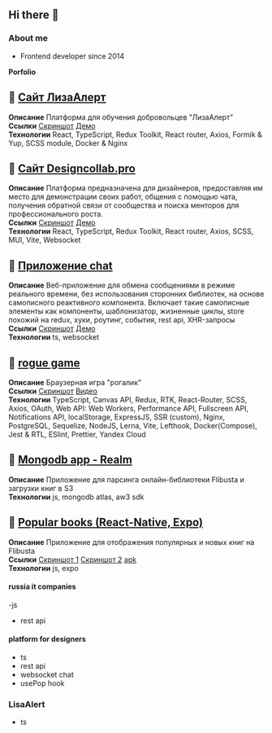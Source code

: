 ## Hi there 👋

### About me

- Frontend developer since 2014
  
**Porfolio**

## 🔴 [Cайт ЛизаАлерт](https://github.com/gineff/lizaalert_frontend) 
**Описание** Платформа для обучения добровольцев "ЛизаАлерт"  
**Ссылки** [Скриншот](https://github.com/user-attachments/assets/f4d43a74-5757-4bf6-912b-49b62968fe28)  [Демо](https://la-testing.ru/)  
**Технологии** React, TypeScript, Redux Toolkit, React router, Axios, Formik & Yup, SCSS module, Docker & Nginx  

## 🔴 [Cайт Designcollab.pro](https://github.com/gineff/a-platform-for-designers-frontend) 
**Описание** Платформа предназначена для дизайнеров, предоставляя им место для демонстрации своих работ, общения с помощью чата, получения обратной связи от сообщества и поиска менторов для профессионального роста.  
**Ссылки** [Скриншот](https://github.com/user-attachments/assets/0bbb4472-3afb-47f1-a2f2-e848531d4451)  [Демо](https://designcollab.pro/)  
**Технологии** React, TypeScript, Redux Toolkit, React router, Axios, SCSS, MUI, Vite, Websocket    

## 🔴 [Приложение chat](https://github.com/gineff/flib.chat)

**Описание** Веб-приложение для обмена сообщениями в режиме реального времени, без использования сторонних библиотек, на основе самописного реактивного компонента. Включает такие самописные элементы как компоненты, шаблонизатор, жизненные циклы, store похожий на redux, хуки, роутинг, события, rest api, XHR-запросы  
**Ссылки** [Скриншот](./chat.png)  [Демо](https://vermillion-moxie-e8c8f0.netlify.app)  
**Технологии** ts, websocket  

## 🔴 [rogue game](https://github.com/gineff/rogue-game)  
**Описание** Браузерная игра "рогалик"  
**Ссылки**  [Скриншот](./rogue.png) [Видео](https://github.com/user-attachments/assets/cb012f68-6082-45fb-acaf-bfbfaf3d2f25)  
**Технологии** TypeScript, Canvas API, Redux, RTK, React-Router, SCSS, Axios, OAuth, Web API: Web Workers, Performance API, Fullscreen API, Notifications API, localStorage, 
ExpressJS, SSR (custom), Nginx, PostgreSQL, Sequelize, NodeJS, Lerna, Vite, Lefthook, Docker(Compose), Jest & RTL, ESlint, Prettier, Yandex Cloud  

## 🔴 [Mongodb app - Realm](https://github.com/gineff/flib.realm)
**Описание** Приложение для парсинга онлайн-библиотеки Flibusta и загрузки книг в S3  
**Технологии** js, mongodb atlas, aw3 sdk  

## 🔴 [Popular books  (React-Native, Expo)](https://github.com/gineff/flib-rn-app)
**Описание** Приложение для отображения популярных и новых книг на Flibusta  
**Ссылки**  [Скриншот 1](https://github.com/user-attachments/assets/fb7233ac-8051-4e07-8547-585f522ed1fa) [Скриншот 2](https://github.com/user-attachments/assets/5418f0a6-4b40-49a3-ae69-d532ff915156) [apk](https://disk.yandex.ru/d/sLxYlDGQcsL4XQ)  
**Технологии** js, expo  

#### russia it companies
-js
- rest api
#### platform for designers
- ts
- rest api
- websocket chat
- usePop hook
### LisaAlert
- ts





